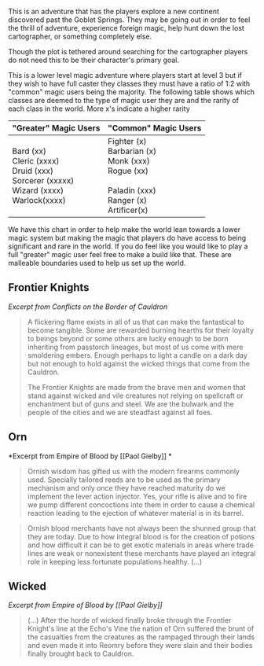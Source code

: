 This is an adventure that has the players explore a new continent discovered past the Goblet Springs. They may be going out in order to feel the thrill of adventure, experience foreign magic, help hunt down the lost cartographer, or something completely else. 

Though the plot is tethered around searching for the cartographer players do not need this to be their character's primary goal.

This is a lower level magic adventure where players start at level 3 but if they wish to have full caster they classes they must have a ratio of 1:2 with "common" magic users being the majority. The following table shows which classes are deemed to the type of magic user they are and the rarity of each class in the world. More x's indicate a higher rarity 

| "Greater" Magic Users                                                                           | "Common" Magic Users                                                                                        |
| ----------------------------------------------------------------------------------------------- | ----------------------------------------------------------------------------------------------------------- |
| Bard (xx)<br>Cleric (xxxx)<br>Druid (xxx)<br>Sorcerer (xxxxx)<br>Wizard (xxxx)<br>Warlock(xxxx) | Fighter (x)<br>Barbarian (x)<br>Monk (xxx)<br>Rogue (xx)<br><br>Paladin (xxx)<br>Ranger (x)<br>Artificer(x) |

We have this chart in order to help make the world lean towards a lower magic system but making the magic that players do have access to being significant and rare in the world. If you do feel like you would like to play a full "greater" magic user feel free to make a build like that. These are malleable boundaries used to help us set up the world. 

## Frontier Knights

*Excerpt from Conflicts on the Border of Cauldron*
> A flickering flame exists in all of us that can make the fantastical to become tangible. Some are rewarded burning hearths for their loyalty to beings beyond or some others are lucky enough to be born inheriting from passtorch lineages, but most of us come with mere smoldering embers. Enough perhaps to light a candle on a dark day but not enough to hold against the wicked things that come from the Cauldron. 
> 
> The Frontier Knights are made from the brave men and women that stand against wicked and vile creatures not relying on spellcraft or enchantment but of guns and steel. We are the bulwark and the people of the cities and we are steadfast against all foes.

## Orn

*Excerpt from Empire of Blood by [[Paol Gielby]] *
> Ornish wisdom has gifted us with the modern firearms commonly used. Specially tailored reeds are to be used as the primary mechanism and only once they have reached maturity do we implement the lever action injector. Yes, your rifle is alive and to fire we pump different concoctions into them in order to cause a chemical reaction leading to the ejection of whatever material is in its barrel. 

> Ornish blood merchants have not always been the shunned group that they are today. Due to how integral blood is for the creation of potions and how difficult it can be to get exotic materials in areas where trade lines are weak or nonexistent these merchants have played an integral role in keeping less fortunate populations healthy. (...)

## Wicked 

*Excerpt from Empire of Blood by [[Paol Gielby]]*
> (...) After the horde of wicked finally broke through the Frontier Knight's line at the Echo's Vine the nation of Orn suffered the brunt of the casualties from the creatures as the rampaged through their lands and even made it into Reomry before they were slain and their bodies finally brought back to Cauldron. 